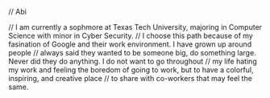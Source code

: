 // Abi

// I am currently a sophmore at Texas Tech University, majoring in Computer Science with minor in Cyber Security.
// I choose this path because of my fasination of Google and their work environment. I have grown up around people
// always said they wanted to be someone big, do something large. Never did they do anything. I do not want to go throughout // my life hating my work and feeling the boredom of going to work, but to have a colorful, inspiring, and creative place
// to share with co-workers that may feel the same. 

